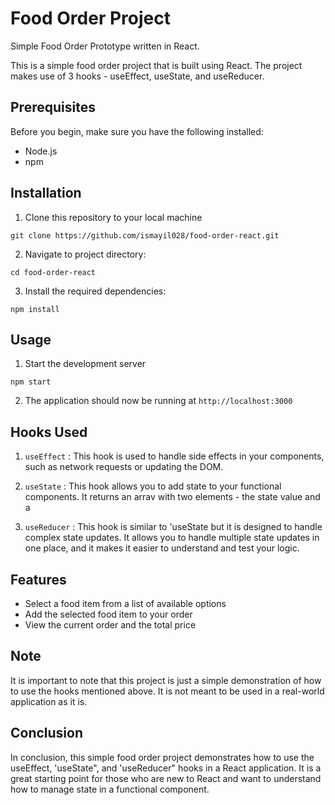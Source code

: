 # Food Order Project
Simple Food Order Prototype written in React.

This is a simple food order project that is built using React. The project makes use of 3 hooks - useEffect, useState, and useReducer.

## Prerequisites

Before you begin, make sure you have the following installed:

* Node.js
* npm

## Installation
1. Clone this repository to your local machine 

``` shell
git clone https://github.com/ismayil028/food-order-react.git
``` 
2. Navigate to project directory: 

``` properties 
cd food-order-react
```
3. Install the required dependencies: 

``` properties
npm install
```

## Usage

1. Start the development server

```properties
npm start
```
2. The application should now be running at `http://localhost:3000`

## Hooks Used
1. `useEffect` : This hook is used to handle side effects in your components, such as network requests or updating the DOM.

2. `useState` : This hook allows you to add state to your functional components. It returns an arrav with two elements - the state value and a

3. `useReducer` : This hook is similar to 'useState but it is designed to handle complex state updates. It allows you to handle multiple state updates in one place, and it makes it easier to understand and test your logic.
## Features

* Select a food item from a list of available options
* Add the selected food item to your order
* View the current order and the total price

## Note

It is important to note that this project is just a simple demonstration of how to use the hooks mentioned above. It is not meant to be used in a real-world application as it is.

## Conclusion

In conclusion, this simple food order project demonstrates how to use the useEffect, 'useState", and 'useReducer" hooks in a React application. It is a great starting point for those who are new to React and want to understand how to manage state in a functional component.
